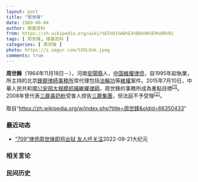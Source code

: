 ```yaml
---
layout: post
title: "周世锋"
date: 1989-06-04
author: 维基百科
from: https://zh.wikipedia.org/wiki/%E5%91%A8%E4%B8%96%E9%8B%92
tags: [ 周世锋, 维基百科 ]
categories: [ 周世锋 ]
photo: https://i.imgur.com/tXVLXnk.jpeg
comments: true
---
```

<div class="mw-parser-output">
<p><b>周世鋒</b>（1964年11月18日<span class="useeditintro" title="Template:BLP editintro">－</span>），河南<a href="/wiki/%E5%AE%89%E9%98%B3%E5%8E%BF" title="安阳县">安陽縣</a>人，<a href="/wiki/%E4%B8%AD%E5%8D%8E%E4%BA%BA%E6%B0%91%E5%85%B1%E5%92%8C%E5%9B%BD" title="中华人民共和国">中国</a><a href="/wiki/%E7%B6%AD%E6%AC%8A%E5%BE%8B%E5%B8%AB" class="mw-redirect" title="維權律師">維權律师</a>，自1995年起執業，所主持的北京<a href="/wiki/%E9%94%8B%E9%94%90%E5%BE%8B%E5%B8%88%E4%BA%8B%E5%8A%A1%E6%89%80" title="锋锐律师事务所">鋒銳律師事務所</a>常代理包括<a href="/wiki/%E6%B3%95%E8%BC%AA%E5%8A%9F" class="mw-redirect" title="法輪功">法輪功</a>等<a href="/wiki/%E7%B6%AD%E6%AC%8A" class="mw-redirect" title="維權">維權</a>案件。2015年7月10日，中華人民共和國<a href="/wiki/%E5%85%AC%E5%AE%89%E9%83%A8" class="mw-disambig" title="公安部">公安部</a><a href="/wiki/%E4%B8%AD%E5%9C%8B710%E3%80%8C%E7%B6%AD%E6%AC%8A%E5%BE%8B%E5%B8%AB%E3%80%8D%E5%A4%A7%E6%8A%93%E6%8D%95%E4%BA%8B%E4%BB%B6" class="mw-redirect" title="中國710「維權律師」大抓捕事件">大規模抓捕維權律師</a>，周世鋒的事務所成為重點目標<sup id="cite_ref-BBC0711_1-0" class="reference"><a href="#cite_note-BBC0711-1">[1]</a></sup>。2008年曾代表<a href="/wiki/2008%E5%B9%B4%E4%B8%AD%E5%9B%BD%E5%A5%B6%E5%88%B6%E5%93%81%E6%B1%A1%E6%9F%93%E4%BA%8B%E4%BB%B6" title="2008年中国奶制品污染事件">三鹿毒奶粉</a>受害人控告<a href="/wiki/%E4%B8%89%E9%B9%BF%E9%9B%86%E5%9B%A2" title="三鹿集团">三鹿集團</a>，但法庭不予受理<sup id="cite_ref-2" class="reference"><a href="#cite_note-2">[2]</a></sup>。
</p>
</div><noscript><img src="//zh.wikipedia.org/wiki/Special:CentralAutoLogin/start?type=1x1" alt="" title="" width="1" height="1" style="border: none; position: absolute;"></noscript>
<div class="printfooter" data-nosnippet="">取自“<a dir="ltr" href="https://zh.wikipedia.org/w/index.php?title=周世鋒&amp;oldid=66350433">https://zh.wikipedia.org/w/index.php?title=周世鋒&amp;oldid=66350433</a>”</div><div id="recent-news"><h3>最近动态</h3><ul><li><a href="https://nodebe4.github.io/waimei/2022-09-21/709-%E5%BE%8B%E5%B8%88%E5%91%A8%E4%B8%96%E9%94%8B%E5%8D%B3%E5%B0%86%E5%87%BA%E7%8B%B1-%E5%8F%8B%E4%BA%BA%E5%90%81%E5%85%B3%E6%B3%A8" title="“709”律师周世锋即将出狱 友人吁关注—— 【大纪元2022年09月20日讯】（大纪元记者洪宁报导）前北京锋锐律师事务所创办人周世锋在当局制造的709大抓捕案中，被以“颠覆国家政权罪”判刑七年...">“709”律师周世锋即将出狱 友人吁关注</a><time>2022-09-21</time><a class="tag">大纪元</a></li>
</ul></div><div id="open-opinion"><h3>相关言论</h3><ul></ul></div><div id="mjls-record"><h3>民间历史</h3><ul></ul></div>